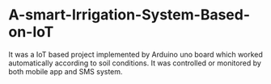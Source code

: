 # A-smart-Irrigation-System-Based-on-IoT
It was a IoT based project implemented by Arduino uno board which worked automatically according to soil conditions. It was controlled or monitored by both mobile app and SMS system.
